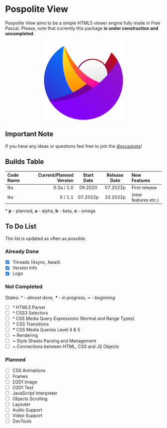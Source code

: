 # Pospolite View
Pospolite View aims to be a simple HTML5 viewer engine fully made in Free Pascal. Please, note that currently this package **is under construction and uncompleted**.

<p align="center">
  <img src="img/logo_pospolite.png" title="Pospolite View Logo">
</p>

## Important Note

If you have any ideas or questions feel free to join the [discussions](https://github.com/Matek0611/PospoliteView/discussions)!

## Builds Table

 Code Name | Current/Planned Version | Start Date | Release Date | New Features
:---- | -------:|:----------:|:------------:|:------------
Iks | 0.3a / 1.0 | 09.2020 | 07.2022p | First release
Iks | X / 1.1 | 07.2022p | 10.2022p | (new features etc.)

\* **p** - planned, **a** - alpha, **b** - beta, **o** - omega

## To Do List

The list is updated as often as possible.

### Already Done

- [x] Threads (Async, Await)
- [x] Version Info
- [x] Logo

### Not Completed

States: ***\^** - almost done, **\*** - in progress, **\~** - beginning*

- [ ] **\^** HTML5 Parser 
- [ ] **\^** CSS3 Selectors
- [ ] **\^** CSS Media Query Expressions (Normal and Range Types)
- [ ] **\*** CSS Transitions
- [ ] **\*** CSS Media Queries Level 4 & 5
- [ ] **\~** Rendering
- [ ] **\~** Style Sheets Parsing and Management
- [ ] **\~** Connections between HTML, CSS and JS Objects

### Planned

- [ ] CSS Animations
- [ ] Frames
- [ ] D2D1 Image 
- [ ] D2D1 Text 
- [ ] JavaScript Interpreter
- [ ] Objects Scrolling
- [ ] Layouter
- [ ] Audio Support
- [ ] Video Support
- [ ] DevTools
